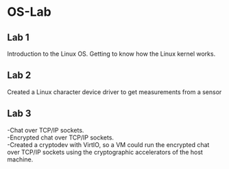 # OS-Lab
## Lab 1
Introduction to the Linux OS.
Getting to know how the Linux kernel works.
## Lab 2
Created a Linux character device driver to get measurements from a sensor
## Lab 3 
-Chat over TCP/IP sockets.  
-Encrypted chat over TCP/IP sockets.  
-Created a cryptodev with VirtIO, so a VM could run the encrypted chat over TCP/IP sockets using the cryptographic accelerators of the host machine.
